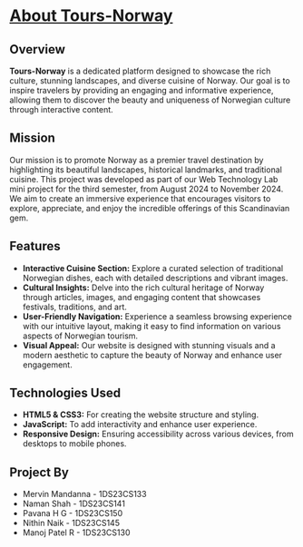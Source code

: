 # <a href="https://nemisyst.github.io/Tours-Norway/"> About Tours-Norway</a>

## Overview
**Tours-Norway** is a dedicated platform designed to showcase the rich culture, stunning landscapes, and diverse cuisine of Norway. Our goal is to inspire travelers by providing an engaging and informative experience, allowing them to discover the beauty and uniqueness of Norwegian culture through interactive content.

## Mission
Our mission is to promote Norway as a premier travel destination by highlighting its beautiful landscapes, historical landmarks, and traditional cuisine. This project was developed as part of our Web Technology Lab mini project for the third semester, from August 2024 to November 2024. We aim to create an immersive experience that encourages visitors to explore, appreciate, and enjoy the incredible offerings of this Scandinavian gem.

## Features
- **Interactive Cuisine Section:** Explore a curated selection of traditional Norwegian dishes, each with detailed descriptions and vibrant images.
- **Cultural Insights:** Delve into the rich cultural heritage of Norway through articles, images, and engaging content that showcases festivals, traditions, and art.
- **User-Friendly Navigation:** Experience a seamless browsing experience with our intuitive layout, making it easy to find information on various aspects of Norwegian tourism.
- **Visual Appeal:** Our website is designed with stunning visuals and a modern aesthetic to capture the beauty of Norway and enhance user engagement.

## Technologies Used
- **HTML5 & CSS3:** For creating the website structure and styling.
- **JavaScript:** To add interactivity and enhance user experience.
- **Responsive Design:** Ensuring accessibility across various devices, from desktops to mobile phones.

## Project By
- Mervin Mandanna - 1DS23CS133
- Naman Shah - 1DS23CS141
- Pavana H G - 1DS23CS150
- Nithin Naik - 1DS23CS145
- Manoj Patel R - 1DS23CS130
